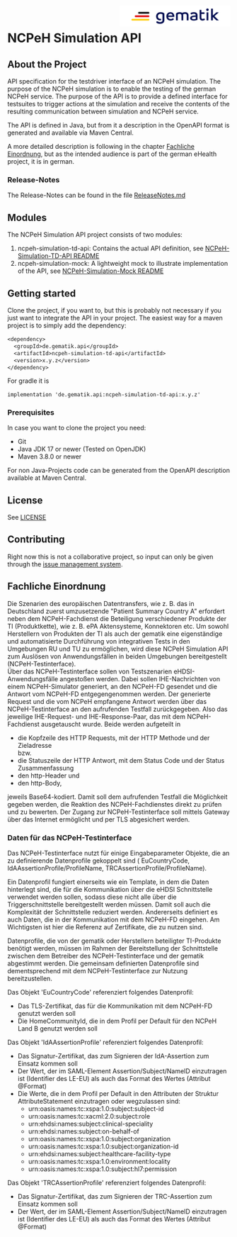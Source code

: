 <img align="right" width="250" height="47" src="Gematik_Logo_Flag_With_Background.png" alt="Gematik Logo"/> <br/> 

# NCPeH Simulation API

## About the Project

API specification for the testdriver interface of an NCPeH simulation.
The purpose of the NCPeH simulation is to enable the testing of the german NCPeH service.
The purpose of the API is to provide a defined interface for testsuites to trigger actions at the
simulation
and receive the contents of the resulting communication between simulation and NCPeH service.

The API is defined in Java, but from it a description in the OpenAPI format is generated and
available via Maven Central.

A more detailed description is following in the
chapter [Fachliche Einordnung](#fachliche-einordnung),
but as the intended audience is part of the german eHealth project, it is in german.

### Release-Notes

The Release-Notes can be found in the file [ReleaseNotes.md](./ReleaseNotes.md)

## Modules

The NCPeH Simulation API project consists of two modules:

1. ncpeh-simulation-td-api: Contains the actual API definition,
   see [NCPeH-Simulation-TD-API README](./ncpeh-simulation-td-api/README.md)
2. ncpeh-simulation-mock: A lightweight mock to illustrate implementation of the API,
   see [NCPeH-Simulation-Mock README](./ncpeh-simulation-mock/README.md)

## Getting started

Clone the project, if you want to, but this is probably not necessary if you just want to integrate
the API in your project.
The easiest way for a maven project is to simply add the dependency:<br/>

    <dependency>
      <groupId>de.gematik.api</groupId>
      <artifactId>ncpeh-simulation-td-api</artifactId>
      <version>x.y.z</version>
    </dependency>  

For gradle it is

    implementation 'de.gematik.api:ncpeh-simulation-td-api:x.y.z'

### Prerequisites

In case you want to clone the project you need:

* Git
* Java JDK 17 or newer (Tested on OpenJDK)
* Maven 3.8.0 or newer

For non Java-Projects code can be generated from the OpenAPI description available at Maven Central.

## License

See [LICENSE](./LICENSE)

## Contributing

Right now this is not a collaborative project, so input can only be given through the
[issue management system](https://github.com/gematik/NCPeH-Simulation-API/issues).

## Fachliche Einordnung

Die Szenarien des europäischen Datentransfers, wie z. B. das in Deutschland zuerst umzusetzende 
"Patient Summary Country A" erfordert neben dem NCPeH-Fachdienst die Beteiligung verschiedener 
Produkte der TI (Produktkette), wie z. B. ePA Aktensysteme, Konnektoren etc.
Um sowohl Herstellern von Produkten der TI als auch der gematik eine eigenständige und
automatisierte Durchführung von
integrativen Tests in den Umgebungen RU und TU zu ermöglichen, wird diese NCPeH Simulation API zum
Auslösen von
Anwendungsfällen in beiden Umgebungen bereitgestellt (NCPeH-Testinterface).  
Über das NCPeH-Testinterface sollen von Testszenarien eHDSI-Anwendungsfälle angestoßen werden. 
Dabei sollen IHE-Nachrichten von einem NCPeH-Simulator generiert, an den NCPeH-FD gesendet und die 
Antwort vom NCPeH-FD entgegengenommen werden. Der generierte Request und die vom NCPeH empfangene Antwort 
werden über das NCPeH-Testinterface an den aufrufenden Testfall zurückgegeben.
Also das jeweilige IHE-Request- und IHE-Response-Paar, das mit dem NCPeH-Fachdienst ausgetauscht
wurde. Beide werden aufgeteilt in

* die Kopfzeile des HTTP Requests, mit der HTTP Methode und der Zieladresse  
  bzw.
* die Statuszeile der HTTP Antwort, mit dem Status Code und der Status Zusammenfassung
* den http-Header und
* den http-Body,

jeweils Base64-kodiert. Damit soll dem aufrufenden Testfall die
Möglichkeit gegeben werden, die Reaktion des NCPeH-Fachdienstes direkt zu prüfen und zu bewerten.
Der Zugang zur NCPeH-Testinterface soll mittels Gateway über das Internet ermöglicht und per TLS
abgesichert werden.

### Daten für das NCPeH-Testinterface

Das NCPeH-Testinterface nutzt für einige Eingabeparameter Objekte, die an zu definierende
Datenprofile gekoppelt sind (
EuCountryCode, IdAAssertionProfile/ProfileName, TRCAssertionProfile/ProfileName).

Ein Datenprofil fungiert einerseits wie ein Template, in dem die Daten hinterlegt sind, die für die
Kommunikation über
die eHDSI Schnittstelle verwendet werden sollen, sodass diese nicht alle über die
Triggerschnittstelle bereitgestellt
werden müssen. Damit soll auch die Komplexität der Schnittstelle reduziert werden. Andererseits
definiert es auch Daten,
die in der Kommunikation mit dem NCPeH-FD eingehen. Am Wichtigsten ist hier die Referenz auf
Zertifikate, die zu nutzen
sind.

Datenprofile, die von der gematik oder Herstellern beteiligter TI-Produkte benötigt werden, müssen
im Rahmen der
Bereitstellung der Schnittstelle zwischen dem Betreiber des NCPeH-Testinterface und der gematik
abgestimmt werden. Die
gemeinsam definierten Datenprofile sind dementsprechend mit dem NCPeH-Testinterface zur Nutzung
bereitzustellen.

Das Objekt 'EuCountryCode' referenziert folgendes Datenprofil:

* Das TLS-Zertifikat, das für die Kommunikation mit dem NCPeH-FD genutzt werden soll
* Die HomeCommunityId, die in dem Profil per Default für den NCPeH Land B genutzt werden soll

Das Objekt 'IdAAssertionProfile' referenziert folgendes Datenprofil:

* Das Signatur-Zertifikat, das zum Signieren der IdA-Assertion zum Einsatz kommen soll
* Der Wert, der im SAML-Element Assertion/Subject/NameID einzutragen ist (Identifier des LE-EU) als
  auch das Format des Wertes (Attribut @Format)
* Die Werte, die in dem Profil per Default in den Attributen der Struktur AttributeStatement
  einzutragen oder wegzulassen sind:
    - urn:oasis:names:tc:xspa:1.0:subject:subject-id
    - urn:oasis:names:tc:xacml:2.0:subject:role
    - urn:ehdsi:names:subject:clinical-speciality
    - urn:ehdsi:names:subject:on-behalf-of
    - urn:oasis:names:tc:xspa:1.0:subject:organization
    - urn:oasis:names:tc:xspa:1.0:subject:organization-id
    - urn:ehdsi:names:subject:healthcare-facility-type
    - urn:oasis:names:tc:xspa:1.0:environment:locality
    - urn:oasis:names:tc:xspa:1.0:subject:hl7:permission

Das Objekt 'TRCAssertionProfile' referenziert folgendes Datenprofil:

* Das Signatur-Zertifikat, das zum Signieren der TRC-Assertion zum Einsatz kommen soll
* Der Wert, der im SAML-Element Assertion/Subject/NameID einzutragen ist (Identifier des LE-EU) als
  auch das Format des
  Wertes (Attribut @Format)
